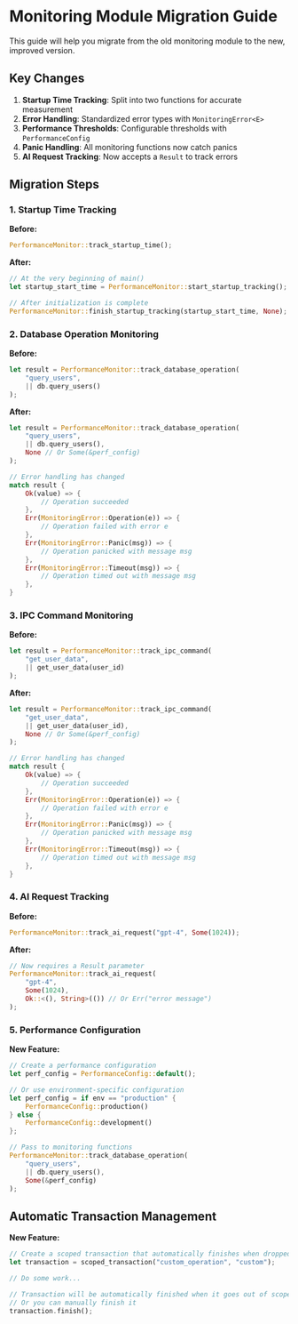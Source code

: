 ﻿# Monitoring Module Migration Guide

This guide will help you migrate from the old monitoring module to the new, improved version.

## Key Changes

1. **Startup Time Tracking**: Split into two functions for accurate measurement
2. **Error Handling**: Standardized error types with `MonitoringError<E>`
3. **Performance Thresholds**: Configurable thresholds with `PerformanceConfig`
4. **Panic Handling**: All monitoring functions now catch panics
5. **AI Request Tracking**: Now accepts a `Result` to track errors

## Migration Steps

### 1. Startup Time Tracking

**Before:**

```rust
PerformanceMonitor::track_startup_time();
```

**After:**

```rust
// At the very beginning of main()
let startup_start_time = PerformanceMonitor::start_startup_tracking();

// After initialization is complete
PerformanceMonitor::finish_startup_tracking(startup_start_time, None);
```

### 2. Database Operation Monitoring

**Before:**

```rust
let result = PerformanceMonitor::track_database_operation(
    "query_users",
    || db.query_users()
);
```

**After:**

```rust
let result = PerformanceMonitor::track_database_operation(
    "query_users",
    || db.query_users(),
    None // Or Some(&perf_config)
);

// Error handling has changed
match result {
    Ok(value) => {
        // Operation succeeded
    },
    Err(MonitoringError::Operation(e)) => {
        // Operation failed with error e
    },
    Err(MonitoringError::Panic(msg)) => {
        // Operation panicked with message msg
    },
    Err(MonitoringError::Timeout(msg)) => {
        // Operation timed out with message msg
    },
}
```

### 3. IPC Command Monitoring

**Before:**

```rust
let result = PerformanceMonitor::track_ipc_command(
    "get_user_data",
    || get_user_data(user_id)
);
```

**After:**

```rust
let result = PerformanceMonitor::track_ipc_command(
    "get_user_data",
    || get_user_data(user_id),
    None // Or Some(&perf_config)
);

// Error handling has changed
match result {
    Ok(value) => {
        // Operation succeeded
    },
    Err(MonitoringError::Operation(e)) => {
        // Operation failed with error e
    },
    Err(MonitoringError::Panic(msg)) => {
        // Operation panicked with message msg
    },
    Err(MonitoringError::Timeout(msg)) => {
        // Operation timed out with message msg
    },
}
```

### 4. AI Request Tracking

**Before:**

```rust
PerformanceMonitor::track_ai_request("gpt-4", Some(1024));
```

**After:**

```rust
// Now requires a Result parameter
PerformanceMonitor::track_ai_request(
    "gpt-4",
    Some(1024),
    Ok::<(), String>(()) // Or Err("error message")
);
```

### 5. Performance Configuration

**New Feature:**

```rust
// Create a performance configuration
let perf_config = PerformanceConfig::default();

// Or use environment-specific configuration
let perf_config = if env == "production" {
    PerformanceConfig::production()
} else {
    PerformanceConfig::development()
};

// Pass to monitoring functions
PerformanceMonitor::track_database_operation(
    "query_users",
    || db.query_users(),
    Some(&perf_config)
);
```

## Automatic Transaction Management

**New Feature:**

```rust
// Create a scoped transaction that automatically finishes when dropped
let transaction = scoped_transaction("custom_operation", "custom");

// Do some work...

// Transaction will be automatically finished when it goes out of scope
// Or you can manually finish it
transaction.finish();
```

